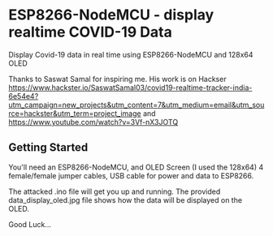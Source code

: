 # ESP8266-NodeMCU - display realtime COVID-19 Data
Display Covid-19 data in real time using ESP8266-NodeMCU and 128x64 OLED

Thanks to Saswat Samal for inspiring me. His work is on Hackser
https://www.hackster.io/SaswatSamal03/covid19-realtime-tracker-india-6e54e4?utm_campaign=new_projects&utm_content=7&utm_medium=email&utm_source=hackster&utm_term=project_image
and
https://www.youtube.com/watch?v=3Vf-nX3JOTQ


## Getting Started
You'll need an ESP8266-NodeMCU, and OLED Screen (I used the 128x64) 4 female/female jumper cables, USB cable for power and data to ESP8266.

The attacked .ino file will get you up and running. The provided data_display_oled.jpg file shows how the data will be displayed on the OLED.

Good Luck...


